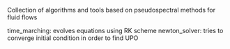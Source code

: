 Collection of algorithms and tools based on pseudospectral methods for fluid flows

time_marching: evolves equations using RK scheme
newton_solver: tries to converge initial condition in order to find UPO
